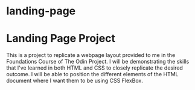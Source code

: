 # landing-page

<h1>Landing Page Project</h1>

This is a project to replicate a webpage layout provided to me in the Foundations Course of The Odin Project.
I will be demonstrating the skills that I've learned in both HTML and CSS to closely replicate the desired outcome.
I will be able to position the different elements of the HTML document where I want them to be using CSS FlexBox.